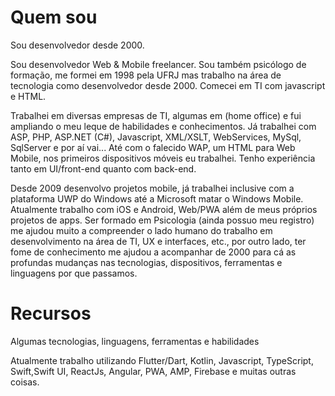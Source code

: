 # Quem sou

Sou desenvolvedor desde 2000.

Sou desenvolvedor Web & Mobile freelancer. Sou também psicólogo de formação, me formei em 1998 pela UFRJ mas trabalho na área de tecnologia como desenvolvedor desde 2000. Comecei em TI com javascript e HTML.

Trabalhei em diversas empresas de TI, algumas em (home office) e fui ampliando o meu leque de habilidades e conhecimentos. Já trabalhei com ASP, PHP, ASP.NET (C#), Javascript, XML/XSLT, WebServices, MySql, SqlServer e por aí vai... Até com o falecido WAP, um HTML para Web Mobile, nos primeiros dispositivos móveis eu trabalhei. Tenho experiência tanto em UI/front-end quanto com back-end.

Desde 2009 desenvolvo projetos mobile, já trabalhei inclusive com a plataforma UWP do Windows até a Microsoft matar o Windows Mobile. Atualmente trabalho com iOS e Android, Web/PWA além de meus próprios projetos de apps. Ser formado em Psicologia (ainda possuo meu registro) me ajudou muito a compreender o lado humano do trabalho em desenvolvimento na área de TI, UX e interfaces, etc., por outro lado, ter fome de conhecimento me ajudou a acompanhar de 2000 para cá as profundas mudanças nas tecnologias, dispositivos, ferramentas e linguagens por que passamos.

# Recursos

Algumas tecnologias, linguagens, ferramentas e habilidades

Atualmente trabalho utilizando Flutter/Dart, Kotlin, Javascript, TypeScript, Swift,Swift UI, ReactJs, Angular, PWA, AMP, Firebase e muitas outras coisas.
